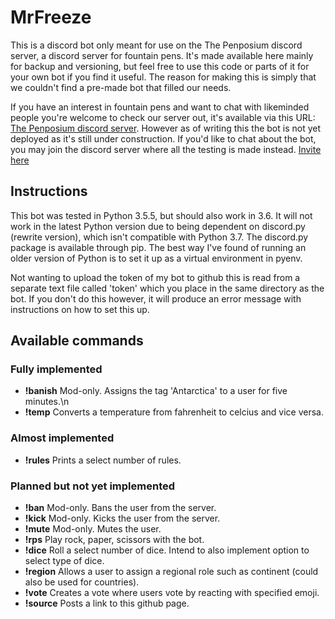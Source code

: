 # MrFreeze
This is a discord bot only meant for use on the The Penposium discord server, a discord server for fountain pens. It's made available here mainly for backup and versioning, but feel free to use this code or parts of it for your own bot if you find it useful. The reason for making this is simply that we couldn't find a pre-made bot that filled our needs.

If you have an interest in fountain pens and want to chat with likeminded people you're welcome to check our server out, it's available via this URL: [The Penposium discord server](www.google.com). However as of writing this the bot is not yet deployed as it's still under construction. If you'd like to chat about the bot, you may join the discord server where all the testing is made instead. [Invite here](www.google.com)

## Instructions
This bot was tested in Python 3.5.5, but should also work in 3.6. It will not work in the latest Python version due to being dependent on discord.py (rewrite version), which isn't compatible with Python 3.7. The discord.py package is available through pip. The best way I've found of running an older version of Python is to set it up as a virtual environment in pyenv.

Not wanting to upload the token of my bot to github this is read from a separate text file called 'token' which you place in the same directory as the bot. If you don't do this however, it will produce an error message with instructions on how to set this up.

## Available commands
### Fully implemented
* **!banish**   Mod-only. Assigns the tag 'Antarctica' to a user for five minutes.\n
* **!temp**     Converts a temperature from fahrenheit to celcius and vice versa.

### Almost implemented
* **!rules**    Prints a select number of rules.

### Planned but not yet implemented
* **!ban**      Mod-only. Bans the user from the server.
* **!kick**     Mod-only. Kicks the user from the server.
* **!mute**     Mod-only. Mutes the user.
* **!rps**      Play rock, paper, scissors with the bot.
* **!dice**     Roll a select number of dice. Intend to also implement option to select type of dice.
* **!region**   Allows a user to assign a regional role such as continent (could also be used for countries).
* **!vote**     Creates a vote where users vote by reacting with specified emoji.
* **!source**   Posts a link to this github page. 
